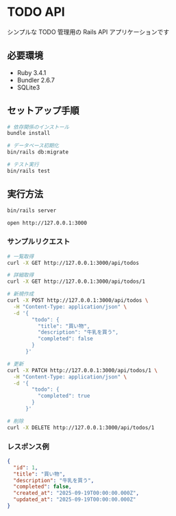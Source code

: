 # TODO API

シンプルな TODO 管理用の Rails API アプリケーションです

## 必要環境
- Ruby 3.4.1
- Bundler 2.6.7
- SQLite3

## セットアップ手順

```bash
# 依存関係のインストール
bundle install

# データベース初期化
bin/rails db:migrate

# テスト実行
bin/rails test

```

## 実行方法

```bash
bin/rails server

open http://127.0.0.1:3000
```

### サンプルリクエスト

```bash
# 一覧取得
curl -X GET http://127.0.0.1:3000/api/todos

# 詳細取得
curl -X GET http://127.0.0.1:3000/api/todos/1

# 新規作成
curl -X POST http://127.0.0.1:3000/api/todos \
  -H "Content-Type: application/json" \
  -d '{
        "todo": {
          "title": "買い物",
          "description": "牛乳を買う",
          "completed": false
        }
      }'

# 更新
curl -X PATCH http://127.0.0.1:3000/api/todos/1 \
  -H "Content-Type: application/json" \
  -d '{
        "todo": {
          "completed": true
        }
      }'

# 削除
curl -X DELETE http://127.0.0.1:3000/api/todos/1
```

### レスポンス例
```json
{
  "id": 1,
  "title": "買い物",
  "description": "牛乳を買う",
  "completed": false,
  "created_at": "2025-09-19T00:00:00.000Z",
  "updated_at": "2025-09-19T00:00:00.000Z"
}
```
